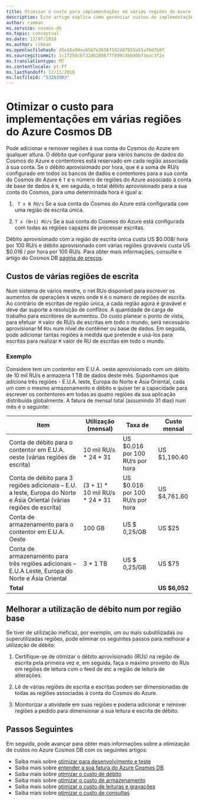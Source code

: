 ```yaml
---
title: Otimizar o custo para implementações em várias regiões do Azure Cosmos DB
description: Este artigo explica como gerenciar custos de implementações em várias regiões do Azure Cosmos DB.
author: rimman
ms.service: cosmos-db
ms.topic: conceptual
ms.date: 12/07/2018
ms.author: rimman
ms.openlocfilehash: d5e10e04ea9567e2656f592407855a53a70d7b0f
ms.sourcegitcommit: 1c1f258c6f32d6280677f899c4bb90b73eac3f2e
ms.translationtype: MT
ms.contentlocale: pt-PT
ms.lasthandoff: 12/11/2018
ms.locfileid: "53263903"
---
```

# <a name="optimize-the-cost-for-multi-region-deployments-in-azure-cosmos-db"></a>Otimizar o custo para implementações em várias regiões do Azure Cosmos DB

Pode adicionar e remover regiões à sua conta do Cosmos do Azure em qualquer altura. O débito que configurar para vários bancos de dados do Cosmos do Azure e contentores está reservado em cada região associada à sua conta. Se o débito aprovisionado por hora, que é a soma de RU/s configurado em todos os bancos de dados e contentores para a sua conta do Cosmos do Azure é `T` e o número de regiões do Azure associado à conta de base de dados é `N`, em seguida, o total débito aprovisionado para a sua conta do Cosmos, para uma determinada hora é igual a:

1. ` T x N RU/s` Se a sua conta do Cosmos do Azure está configurada com uma região de escrita única. 

1. `T x (N+1) RU/s` Se a sua conta do Cosmos do Azure está configurada com todas as regiões capazes de processar escritas. 

Débito aprovisionado com a região de escrita única custa US $0.008/ hora por 100 RU/s e débito aprovisionado com várias regiões graváveis custa US $0.016 / por hora por 100 RU/s. Para obter mais informações, consulte o artigo do Cosmos DB [página de preços](https://azure.microsoft.com/pricing/details/cosmos-db/).

## <a name="costs-for-multiple-write-regions"></a>Custos de várias regiões de escrita

Num sistema de vários mestre, o net RUs disponível para escrever os aumentos de operações `N` vezes onde `N` é o número de regiões de escrita. Ao contrário de escritas de região única, a cada região agora é gravável e deve dar suporte a resolução de conflitos. A quantidade de carga de trabalho para escritores de aumentou. Do custo planear o ponto de vista, para efetuar` M` valor de RU/s de escritas em todo o mundo, será necessário aprovisionar M `RUs` num nível de contêiner ou base de dados. Em seguida, pode adicionar tantas regiões à medida que pretende e usá-los para escritas para realizar `M` valor de RU de escritas em todo o mundo. 

### <a name="example"></a>Exemplo

Considere tem um contentor em E.U.A. oeste aprovisionado com um débito de 10 mil RU/s e armazena 1 TB de dados deste mês. Suponhamos que adiciona três regiões - E.U.A. leste, Europa do Norte e Ásia Oriental, cada um com o mesmo armazenamento e débito e quiser ter a capacidade para escrever os contentores em todas as quatro regiões da sua aplicação distribuída globalmente. A fatura de mensal total (assumindo 31 dias) num mês é o seguinte:

|**Item**|**Utilização (mensal)**|**Taxa de**|**Custo mensal**|
|----|----|----|----|
|Conta de débito para o contentor em E.U.A. oeste (várias regiões de escrita) |10 mil RU/s * 24 * 31 |US $0.016 por 100 RU/s por hora |US $1,190.40 |
|Conta de débito para 3 regiões adicionais – E.U. a leste, Europa do Norte e Ásia Oriental (várias regiões de escrita) |(3 + 1) * 10 mil RU/s * 24 * 31 |US $0.016 por 100 RU/s por hora |US $4,761.60 |
|Conta de armazenamento para o contentor em E.U.A. Oeste |100 GB |US $ 0,25/GB |US $25 |
|Conta de armazenamento para três regiões adicionais – E.U.A Leste, Europa do Norte e Ásia Oriental |3 * 1 TB |US $ 0,25/GB |US $75 |
|**Total**|||**US $6,052** |

## <a name="improve-throughput-utilization-on-a-per-region-basis"></a>Melhorar a utilização de débito num por região base

Se tiver de utilização ineficaz, por exemplo, um ou mais subutilizadas ou superutilizadas regiões, pode eliminar os seguintes passos para melhorar a utilização de débito:  

1. Certifique-se de otimizar o débito aprovisionado (RUs) na região de escrita pela primeira vez e, em seguida, faça o máximo proveito do RUs em regiões de leitura com o feed de etc a região de leitura de alterações. 

2. Lê de várias regiões de escrita e escritas podem ser dimensionadas de todas as regiões associadas à conta do Cosmos do Azure. 

3. Monitorizar a atividade em suas regiões e poderia adicionar e remover regiões a pedido para dimensionar a sua leitura e escrita de débito.

## <a name="next-steps"></a>Passos Seguintes

Em seguida, pode avançar para obter mais informações sobre a otimização de custos no Azure Cosmos DB com os seguintes artigos:

* Saiba mais sobre [otimizar para desenvolvimento e teste](optimize-dev-test.md)
* Saiba mais sobre [entender a sua fatura do Azure Cosmos DB](understand-your-bill.md)
* Saiba mais sobre [otimizar o custo de débito](optimize-cost-throughput.md)
* Saiba mais sobre [otimizar o custo de armazenamento](optimize-cost-storage.md)
* Saiba mais sobre [otimizar o custo de leituras e gravações](optimize-cost-reads-writes.md)
* Saiba mais sobre [otimizar o custo de consultas](optimize-cost-queries.md)

